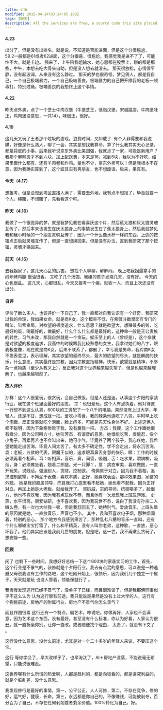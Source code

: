```yaml
---
title: 近况
modified: 2025-04-14T03:24:05.188Z
tags: [聊天]
description: All the services are free, a source code this site placed on github repository and intergration with netlify service, another service that you can use is github page for hosting your own static site.
---
```

#### 4.23
出分了，但是没有出排名，就是说，不知道是否能进面，但是这个分很尴尬，59.2一般都是61或者62进面，这个分很悬，很尴尬，我感觉我是进不了了，可能性不大。就是卡边。
强来了，上午陪我姐输水，她心思都在股票上，聊的都是那些，中午，本想去吃大骨头自助，但是没人想去就没去。
那天很放松，心情很平静，没有起波澜，从来没有这么静过。
那天的梦也很奇怪，梦见俩人，都是我自己，一个自己极端暴力，一个自己极端善良，极端暴力的自己把开除我的老板一顿毒打，特别过瘾，极端善良的我想终止这个事情。
#### 4.22
昨天点外卖，点了一个芝士牛肉汉堡（牛堡芝王，低脂汉堡，宋城路店，牛肉堡味正，鸡肉堡没意思，一共14），味很正，很好。
#### 4.19
这几天又玩了王者那个垃圾的游戏，浪费时间，又卸载了.
有个人非得要和我说媒，好像是什么熟人，聊了一会，其实是想找我算命，算了什么我其实无心记录，都是蒜皮的小事，后来我听说京东外卖比美团强，我就点了一家，可能是新用户？我那个麻辣烫才不到六块，加上配送费，本来是16，减到6块，我以为不好吃，结果里面什么都有，还有羊肉卷和炸鸡。量也不少，京东外卖可以！但是我根本不在意，因为我确实算到了，这个妞其实有男朋友，也不想废话，后来，果真有。
#### 今天（4.17）
想报考，但是没想到考区直接人满了，需要去外地，我有点不想报了，毕竟就要一个人。纯赌，不想赌了，先看看这个吧。
#### 昨天（4.16）
我做了一个很诡异的梦，就是我梦见我在看喜灰这个片，然后蕉太狼和灰太狼灵魂互传了，然后本来该发生在灰太狼身上的事情发生在了蕉太狼身上，然后我就梦见我和我小时候的一个朋友灵魂互传了，因为一个什么像水杯一样的东西，上边的按钮点击后就灵魂互传了，但是一直想换回来，但是没有办法，直到我研究了那个按钮，灵魂才换回来。
#### 前天（4.15）
去我姐家了，这几天心乱的厉害。
想找个人聊聊，解解闷。
晚上吃我姐最拿手的闷炉烤鸡腿
很油很香。
又吃了几个汤圆，我姐的孩子发烧几天，没有好。
今天的心也很乱。
这几天，心都很乱，今天又报考一个编，就收一人，而且上次还没有出分。
#### 自评
评价了嫩么多人，也该评价一下自己了，我一直都对自我认识有一个好奇，我研究过我的命理，我如果女命，就是商K女，这个概率不低，在紫薇斗数里面有专门的叫法，叫紫贪局，对欲望的极度追求，什么意思？就是欲望大，想赚最多的钱，吃最好的饭，喝最好的，做最好，什么什么什么都是最好的，这种命一般是王公贵族的转世，习气未改，那我自然就是一个贪玩，娱乐至上的人（曾经是），这个命就是对欲望的极度追求，我高中的时候跟我比较熟悉的女生，我拿过她们的八字，跟我极度像，现在就是商K女，后来不联系了，都删了，幸亏我是男命，我对商K女不发表意见，表示理解，其实欲望的最终尽头，最大的欲望的尽头，就是解脱的快乐，什么意思，其实最终是宗教，因为宗教直指精神，快乐，欲望就是精神，不参杂一点物质（至少从教义上），反正我对这个世界越来越失望了，但是也越来越理解了，也越来越坦然了。
#### 故人评价
孙祥：这个人很爱玩，很贪玩，会自己做饭，但是人还是迷，从事这个夕阳的家装行业，我在这个班里面最好的朋友。
宗：也很爱玩，这个人有点执着，他对待这一行想不到这么认真，600块的工资配了一个八千的电脑。果然没有上过大学，年轻人，还是不甘，想成就一把。爱吃小零食，我的辣条他连吃了八包，平时早上吃个泡面，反正没事就吃个泡面，脸上痘多，可能是先天性身体不好。
上述这俩人都不聪明，因为下象棋惨败于我，没有赢我一把。
方杰：我嫂，这个工作跟她很有缘分，因为公司叫方寸，她叫芳杰，有谐音的意思。她很能吃苦，很能忍，像个小兔子，再累再苦也不会叫出来，她可小气，毕竟养了两个孩子，我心疼她，我希望她能走出苦海，毕竟人间太苦了，有太多不确定性，学不会走出，将永沉苦海。
袁：老板，五欲的代表，跟魔王似的，追求眼耳鼻舌身意的快乐，眼：工作的时候必须再看个相声，耳：听相声，音乐，鼻，闻香，吸烟，舌：吃水果，嚼槟榔，吸烟，身：必须瘫坐着，翘着二郎腿，光一只脚丫，意：病态审美，喜欢做图，一直开玩笑，说贱话，强迫别人，贪财，控制欲。
俺俩属于对立，因为我不着相，追求控制欲望，不拘泥于表像，喜欢本质，正好，她喜欢表面，那种效果图，家装的外貌。
她是我的直属领导，而且我打心底里看不起她，她也看不起我，因为正好对立，再加上她是大老板，就给我开了。
郭厉威，宗的导师，槟榔嚼多了，脸很方，他也不喜欢我，因为我有点玩世不恭，而且他有一次发现我上班玩游戏。
史燕，水平很高，很爱钻研，也不喜欢我，因为我玩世不恭，说白了我没有孙宗二人嫩么卷，有一次也大吵我一顿，但是我怼回去了，她特别气。爱放音乐，上班头晕的原因就是她，一直放音乐，声音也不小。
其中，袁和燕喜欢电子烟，那种烟闻着，特别的恶心。
那个地方令我感到痛苦了，那种乱七八糟的音乐一直叫，还有个什么嘟嘟宝宝打雷了，什么和平精英，没有人叫你老弟，这种歌，一直放，恶心坏我了。他们其实应该是我前几世的朋友，但是吧，这一世，我不再嫩么贪玩了，想安静一些。
#### 回顾

闲了 也剩下一些时间，我想好好总结一下这个600块的家装实习的工作，首先，这个行业是不景气的，装修就是个夕阳行业，我去有点混的意思，可以说是一种逃避父母说我没有工作的路吧，这个班刚开始上，很快乐，因为我们几个独立一个屋子，天天就是玩 也没人管着，领低保就行了 。

我慢慢发现这行已经不景气了，没单子了已经，而且很难谈了，但是我那俩同事似乎不这么认为 认为这行很有前途，我只能说是果然是没有上过大学的人，这行有个狗屁前途，房地产的附属行业，房地产不景气你怎么景气？

而且作图很累 这行还有一个特点，偏艺术，咋说吧，你做再好，人家也不会满意，因为艺术这个东西，没有最好，甚至没有什么标准，你认为好看，人家认为很丑。就一直折磨你别，让你一直改，或者随便找个理由， 太贵了，就没有下文了 。

这行没什么意思，没什么前途，尤其是对一个二十多岁的年轻人来说，不要压这个宝。

这行 等你学会了，早大改样子了，也早淘汰了，AI＋房地产没落，不能说毫无希望，只能说很难走。

这世界哪有什么所谓的热爱啊，人都是趋利的，都是向钱看的，都是讲究利益的，就是个脏乱差，没什么意思。

我发现修行是最好的事情，第一，公平公正，人人可修，第二，不存在竞争，修的好，运气好，健康，长命。第三，永远都是你自己的，不像赚钱，可能被剥夺，百分百为了自己，不存在任何剥削或者剩余价值。100%转化为自己，好。
